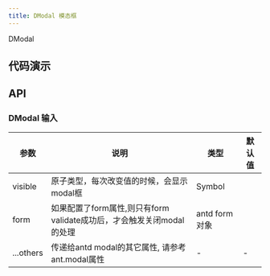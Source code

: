 ```yaml
---
title: DModal 模态框
---
```


DModal
## 代码演示

## API

### DModal 输入
| 参数      | 说明                                     | 类型       | 默认值 |
|----------|------------------------------------------|-----------|-------|
| visible | 原子类型，每次改变值的时候，会显示modal框 | Symbol |  |
| form | 如果配置了form属性,则只有form validate成功后，才会触发关闭modal的处理 | antd form对象 |  |
| ...others | 传递给antd modal的其它属性, 请参考ant.modal属性 | - | - |